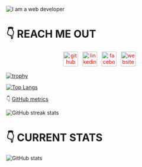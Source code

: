 ![I am a web developer](https://i.postimg.cc/YrzCLzhR/github.png)

# 👇 REACH ME OUT

<div style="text-align: center; margin-top: 20px;">
  <a href="https://github.com/https://github.com/Mehedimid" style="color: red;"><img src='https://cdn.jsdelivr.net/npm/simple-icons@3.0.1/icons/github.svg' alt='github' height='40'></a>&nbsp;&nbsp;
  <a href="https://www.linkedin.com/in/mehedimid/" style="color: red;"><img src='https://cdn.jsdelivr.net/npm/simple-icons@3.0.1/icons/linkedin.svg' alt='linkedin' height='40'></a>&nbsp;&nbsp;
  <a href="https://web.facebook.com/mehedimid/" style="color: red;"><img src='https://cdn.jsdelivr.net/npm/simple-icons@3.0.1/icons/facebook.svg' alt='facebook' height='40'></a>&nbsp;&nbsp;
  <a href="https://mehedimid.surge.sh/" style="color: red;"><img src='https://cdn.jsdelivr.net/npm/simple-icons@3.0.1/icons/icloud.svg' alt='website' height='40'></a>
</div>





[![trophy](https://github-profile-trophy.vercel.app/?username=Mehedimid)](https://github.com/ryo-ma/github-profile-trophy)



[![Top Langs](https://github-readme-stats.vercel.app/api/top-langs/?username=Mehedimid)](https://github.com/anuraghazra/github-readme-stats)


👇 [GitHub metrics](https://metrics.lecoq.io/Mehedimid)  

![GitHub streak stats](https://streak-stats.demolab.com/?user=Mehedimid)  

# 👇 CURRENT STATS
![GitHub stats](https://github-readme-stats.vercel.app/api?username=Mehedimid&show_icons=true)  


